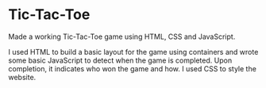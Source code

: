 # Tic-Tac-Toe
Made a working Tic-Tac-Toe game using HTML, CSS and JavaScript.

I used HTML to build a basic layout for the game using containers and wrote some basic JavaScript to detect when the game is completed. Upon completion, it indicates who won the game and how. I used CSS to style the website.
